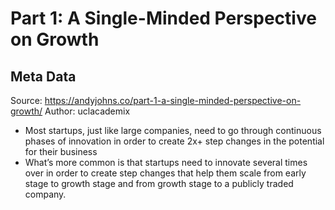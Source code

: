 # Part 1: A Single-Minded Perspective on Growth

## Meta Data

Source:  https://andyjohns.co/part-1-a-single-minded-perspective-on-growth/ 
Author: uclacademix

- Most startups, just like large companies, need to go through continuous phases of innovation in order to create 2x+ step changes in the potential for their business
- What’s more common is that startups need to innovate several times over in order to create step changes that help them scale from early stage to growth stage and from growth stage to a publicly traded company.
